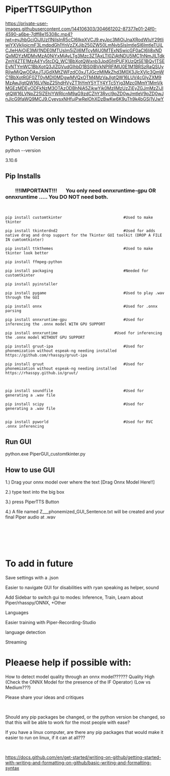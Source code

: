 












# PiperTTSGUIPython
https://private-user-images.githubusercontent.com/144106303/304661202-87377e01-24f0-4590-a6be-7dff8e15308c.mp4?jwt=eyJhbGciOiJIUzI1NiIsInR5cCI6IkpXVCJ9.eyJpc3MiOiJnaXRodWIuY29tIiwiYXVkIjoicmF3LmdpdGh1YnVzZXJjb250ZW50LmNvbSIsImtleSI6ImtleTUiLCJleHAiOjE3MjI1NDE0MTUsIm5iZiI6MTcyMjU0MTExNSwicGF0aCI6Ii8xNDQxMDYzMDMvMzA0NjYxMjAyLTg3Mzc3ZTAxLTI0ZjAtNDU5MC1hNmJlLTdkZmY4ZTE1MzA4Yy5tcDQ_WC1BbXotQWxnb3JpdGhtPUFXUzQtSE1BQy1TSEEyNTYmWC1BbXotQ3JlZGVudGlhbD1BS0lBVkNPRFlMU0E1M1BRSzRaQSUyRjIwMjQwODAxJTJGdXMtZWFzdC0xJTJGczMlMkZhd3M0X3JlcXVlc3QmWC1BbXotRGF0ZT0yMDI0MDgwMVQxOTM4MzVaJlgtQW16LUV4cGlyZXM9MzAwJlgtQW16LVNpZ25hdHVyZT1hYmY5YTY4YTc5Yjg3Mzc0MmY1MmVkMGEzMDEyODFkNzM3OTAzODBhNjA5ZjkwYjk0MzllMzUzZjEyZGJmMzZiJlgtQW16LVNpZ25lZEhlYWRlcnM9aG9zdCZhY3Rvcl9pZD0wJmtleV9pZD0wJnJlcG9faWQ9MCJ9.CyeysxNHfujPwRelOhXDzBwKw6K9uTh9k4bGSj1VJwY






# This was only tested on Windows


## Python Version
python --version

3.10.6

## Pip Installs
### &nbsp; &nbsp; &nbsp; &nbsp; !!!IMPORTANT!!! &nbsp; &nbsp; &nbsp; You only need onnxruntime-gpu OR onnxruntime ..... You DO NOT need both.
<br />

```
pip install	customtkinter							#Used to make tkinter

pip install tkinterdnd2								#Used for adds native drag and drop support for the Tkinter GUI toolkit (DROP A FILE IN cumtomtkinter)

pip install	ttkthemes								#Used to make tkinter look better

pip install ffmpeg-python

pip install packaging								#Needed for customtkinter

pip install pyinstaller

pip install pygame									#Used to play .wav through the GUI

pip	install	onnx									#Used for .onnx parsing

pip install onnxruntime-gpu							#Used for inferencing the .onnx model WITH GPU SUPPORT

pip install onnxruntime							#Used for inferencing the .onnx model WITHOUT GPU SUPPORT

pip install gruut-ipa								#Used for phonemization without espeak-ng needing installed			https://github.com/rhasspy/gruut-ipa

pip install gruut									#Used for phonemization without espeak-ng needing installed			https://rhasspy.github.io/gruut/



pip install soundfile								#Used for generating a .wav file

pip install scipy									#Used for generating a .wav file


pip install pyworld									#Used for RVC .onnx inferencing
```



## Run GUI
python.exe PiperGUI_customtkinter.py

## How to use GUI
1.) Drag your onnx model over where the text [Drag Onnx Model Here!!]

2.) type text into the big box

3.) press PiperTTS Button

4.) A file named Z___phonemized_GUI_Sentence.txt will be created and your final Piper audio at .wav

<br />
<br />
<br />
<br />

# To add in future
Save settings with a .json

Easier to navigate GUI for disabilities with ryan speaking as helper, sound

Add Sidebar to switch gui to modes: Inference, Train, Learn about Piper/rhasspy/ONNX, +Other

Languages



Easier training with Piper-Recording-Studio


language detection

Streaming

# Pleaese help if possible with:

How to detect model quality through an onnx model??????  Quality High (Check the ONNX Model for the presence of the IF Operator) (Low vs Medium???)

Please share your ideas and critiques



<br />

Should any pip packages be changed, or the python version be changed, so that this will be able to work for the most people with ease?

If you have a linux computer, are there any pip packages that would make it easier to run on linux, if it can at all???

<br />

https://docs.github.com/en/get-started/writing-on-github/getting-started-with-writing-and-formatting-on-github/basic-writing-and-formatting-syntax
